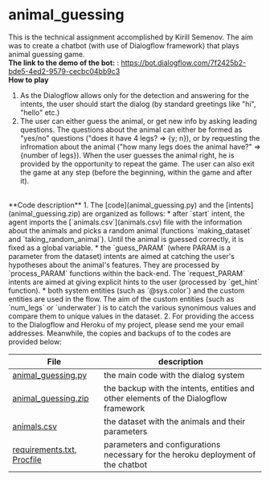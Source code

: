 # animal_guessing
This is the technical assignment accomplished by Kirill Semenov. The aim was to create a chatbot (with use of Dialogflow framework) that plays animal guessing game. </br>
**The link to the demo of the bot:** : https://bot.dialogflow.com/7f2425b2-bde5-4ed2-9579-cecbc04bb9c3 
</br>
**How to play**
1. As the Dialogflow allows only for the detection and answering for the intents, the user should start the dialog (by standard greetings like "hi", "hello" etc.)
2. The user can either guess the animal, or get new info by asking leading questions. The questions about the animal can either be formed as "yes/no" questions ("does it have 4 legs? => {y; n}), or by requesting the infromation about the animal ("how many legs does the animal have?" => {number of legs}). When the user guesses the animal right, he is provided by the opportunity to repeat the game. The user can also exit the game at any step (before the beginning, within the game and after it).
</br>
**Code description**
1. The [code](animal_guessing.py) and the [intents](animal_guessing.zip) are organized as follows:
 * after `start` intent, the agent imports the [`animals.csv`](animals.csv) file with the information about the animals and picks a random animal (functions `making_dataset` and `taking_random_animal`). Until the animal is guessed correctly, it is fixed as a global variable.
 *  the `guess_PARAM` (where PARAM is a parameter from the dataset) intents are aimed at catching the user's hypotheses about the animal's features. They are processed by `process_PARAM` functions within the back-end. The `request_PARAM` intents are aimed at giving explicit hints to the user (processed by `get_hint` function).  
 *  both system entities (such as `@sys.color`) and the custom entities are used in the flow. The aim of the custom entities (such as `num_legs` or `underwater`) is to catch the various synonimous values and compare them to unique values in the dataset. 
2. For providing the access to the Dialogflow and Heroku of my project, please send me your email addresses. Meanwhile, the copies and backups of to the codes are provided below:
</br> 

| File | description |
| --- | --- |
| [animal_guessing.py](animal_guessing.py) | the main code with the dialog system |
| [animal_guessing.zip](animal_guessing.zip) | the backup with the intents, entities and other elements of the Dialogflow framework |
| [animals.csv](animals.csv) | the dataset with the animals and their parameters |
| [requirements.txt](requirements.txt), [Procfile](Procfile) | parameters and configurations necessary for the heroku deployment of the chatbot |

